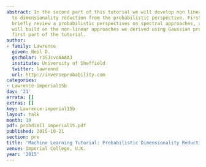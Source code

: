 ```yaml
---
abstract: In the second part of this tutorial we will develop non linear approaches
  to dimensionality reduction from the probabilistic perspective. Firstly we will
  briefly review a probabilistic perspectives on spectral approaches, and then we
  will build on the non-linear approaches we derived using Gaussian processes in the
  first part of the tutorial.
author:
- family: Lawrence
  given: Neil D.
  gscholar: r3SJcvoAAAAJ
  institute: University of Sheffield
  twitter: lawrennd
  url: http://inverseprobability.com
categories:
- Lawrence-imperial15b
day: '21'
errata: []
extras: []
key: Lawrence-imperial15b
layout: talk
month: 10
pdf: probdimII_imperial15.pdf
published: 2015-10-21
section: pre
title: 'Machine Learning Tutorial: Probabilistic Dimensionality Reduction <span>II</span>'
venue: Imperial College, U.K.
year: '2015'
---
```


